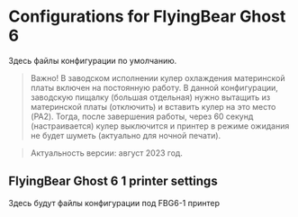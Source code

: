 # Configurations for FlyingBear Ghost 6
Здесь файлы конфигурации по умолчанию. 
> Важно!
> В заводском исполнении кулер охлаждения материнской платы включен на постоянную работу. В данной конфигурации, заводскую пищалку (большая отдельная) нужно вытащить из материнской платы (отключить) и вставить кулер на это место (PA2).
> Тогда, после завершения работы, через 60 секунд (настраивается) кулер выключится и принтер в режиме ожидания не будет шуметь (актуально для ночной печати).

> Актуальность версии: август 2023 год.

## FlyingBear Ghost 6 1 printer settings
Здесь будут файлы конфигурации под FBG6-1 принтер
